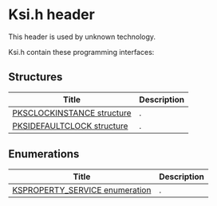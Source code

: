 # Ksi.h header


This header is used by unknown technology.

Ksi.h contain these programming interfaces:


## Structures

| Title   | Description   |
| ---- |:---- |
| [PKSCLOCKINSTANCE structure](ns-ksi-pksclockinstance.md) | . |
| [PKSIDEFAULTCLOCK structure](ns-ksi-pksidefaultclock.md) | . |

## Enumerations

| Title   | Description   |
| ---- |:---- |
| [KSPROPERTY_SERVICE enumeration](ne-ksi-ksproperty-service.md) | . |
